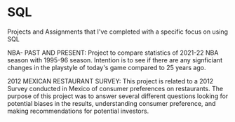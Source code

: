 # SQL
Projects and Assignments that I've completed with a specific focus on using SQL

NBA- PAST AND PRESENT:
Project to compare statistics of 2021-22 NBA season with 1995-96 season. Intention is to see if there are any signficiant changes in the playstyle of today's game compared to 25 years ago.

2012 MEXICAN RESTAURANT SURVEY: 
This project is related to a 2012 Survey conducted in Mexico of consumer preferences on restaurants. The purpose of this project was to answer several different questions looking for potential biases in the results, understanding consumer preference, and making recommendations for potential investors.
